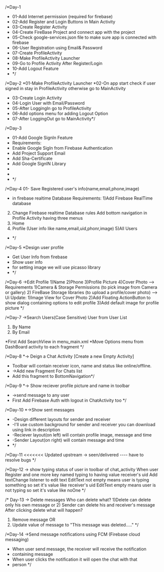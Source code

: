 /*Day-1
* 01-Add Internet permission (required for firebase)
* 02-Add Register and Login Buttons in Main Activity
* 03-Create Register Activity
* 04-Create FireBase Project and connect app with the project
* 05-Check google-services.json file to make sure app is connected with firebase
* 06-User Registration using Email& Password
* 07-Create ProfileActivity
* 08-Make ProfileActivity Launcher
* 09-Go to Profile Activity After Register/Login
* 10-Add Logout Feature
* */

/*Day-2
*01-Make ProfileActivity Launcher
*02-On app start check if user signed in stay in ProfileActivity otherwise go to MainActivity
* 03-Create Login Activity
* 04-Login User with Email/Password
* 05-After LoggingIn go to ProfileActivity
* 06-Add options menu for adding Logout Option
* 07-After LoggingOut go to MainActivity*/

/*Day-3
* 01-Add Google SignIn Feature
* Requirements:
* Enable Google SigIn from Firebase Authentication
* Add Project Support Email
* Add Sha-Certificate
* Add Google SignIN Library
*
*
* */

/*Day-4
01- Save Registered user's info(name,email,phone,image)
* in firebase realtime Database
Requirements:
1)Add Firebase RealTime database
2) Change Firebase realtime Database rules
Add bottom navigation in Profile Activity having three menus
3) Home
4) Profile (User info like name,email,uid,phonr,image)
5)All  Users
* */

/*Day-5
*Design user profile
* Get User Info from firebase
* Show user info
* for setting image we will use picasso library
* */

/*Day-6
->Edit Profile
1)Name
2)Phone
3)Profile Picture
4)Cover Photo
--> Requirements
1)Camera & Storage Permissions (to pick image from Camera or gallery)
2) FireBase Storage libraries (to upload a profile/cover photo)
--> Ui Update:
1)Image View for Cover Photo
2)Add Floating ActionButton to show dialog containing options to edit profile
3)Add default image for profile picture
 */

/*Day-7
->Search Users(Case Sensitive) User from User List
1) By Name
2) By Email

*First Add SearchView in menu_main.xml
*Move Options menu from DashBoard activity to each fragment
 */

/*Day-8
*-> Deign a Chat Activity [Create a new Empty Activity]
* Toolbar will contain receiver icon, name and status like online/offline.
* ->Add new Fragment For Chats list
* Add this fragment to BottomNavigation*/


/*Day-9
*-> Show reciever profile picture and name in toolbar
* ->send message to any user
* First Add Firebase Auth with logout in ChatActivity too
 */

/*Day-10
*->Show sent messages
* -Design different layouts for sender and receiver
* -I'll use custom background for sender and receiver you can download using link in description
* -Reciever layout(on left) will contain profile image, message and time
* -Sender Layout(on right) will contain message and time
* */

/*Day-11
<<<<<<< Updated upstream
-> seen/delivered
---- have to resolve bugs
 */

/*Day-12
-> show typing status of user in toolbar of chat_activity
When user Register and one more key named typing to having value receiver's uid
Add textChange listener to edit text
EditText not empty means user is typing something
so set it's value like receiver's uid
EditText empty means user is not typing
so set it's value like noOne
 */

/*
Day-13
-> Delete messages
Who can delete what?
1)Delete can delete only his own message or
2) Sender can delete his and receiver's message
After clicking delete what will happen?
1) Remove message OR
2) Update value of message to "This message was deleted....."
 */

/*Day-14
->Send message notifications using FCM (Firebase cloud messaging)
* When user send message, the receiver will receive the notification
* containing message
* When user clicks the notification it will open the chat with that
* person
 */
